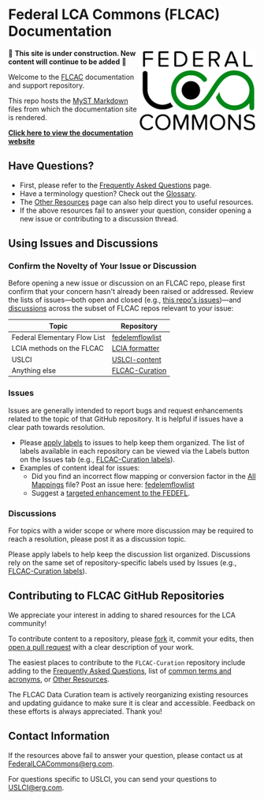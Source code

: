 # Federal LCA Commons (FLCAC) Documentation
<img src="docs/img/lca_logo.png" align="right" width="240" />
<div align="center">
  <picture>
    <source media="(prefers-color-scheme: dark)" srcset="docs/img/lca_logo_invert.png">
    <source media="(prefers-color-scheme: light)" srcset="docs/img/lca_logo.png">
  </picture>

<!-- [FLCAC Website] | [Getting started] | [Learn] | [Reference] -->
</div>

<!-- [FLCAC Website]: https://lcacommons.gov -->
<!-- [Getting Started]: https:// -->
<!-- [Learn]: https:// -->
<!-- [Reference]: https:// -->

🚧 **This site is under construction. New content will continue to be added** 🚧

Welcome to the [FLCAC](https://lcacommons.gov) documentation and support repository.

This repo hosts the [MyST Markdown](https://mystmd.org/) files from which the documentation site is rendered.

[**Click here to view the documentation website**](https://flcac-admin.github.io/FLCAC-Curation/)


## Have Questions?

- First, please refer to the [Frequently Asked Questions](https://flcac-admin.github.io/FLCAC-Curation/FAQ) page.
- Have a terminology question? Check out the [Glossary](https://flcac-admin.github.io/FLCAC-Curation/glossary).
- The [Other Resources](https://flcac-admin.github.io/FLCAC-Curation/otherresources) page can also help direct you to useful resources.
- If the above resources fail to answer your question, consider opening a new issue or contributing to a discussion thread.

## Using Issues and Discussions

### Confirm the Novelty of Your Issue or Discussion
Before opening a new issue or discussion on an FLCAC repo, please first confirm that your concern hasn't already been raised or addressed. Review the lists of issues—both open and closed (e.g., [this repo's issues](https://github.com/FLCAC-admin/FLCAC-Curation/issues?q=))—and [discussions](https://github.com/FLCAC-admin/FLCAC-Curation/discussions) across the subset of FLCAC repos relevant to your issue:

 Topic | Repository
 --- | ---
 Federal Elementary Flow List | [fedelemflowlist](https://github.com/USEPA/fedelemflowlist)
 LCIA methods on the FLCAC | [LCIA formatter](https://github.com/USEPA/LCIAformatter)
 USLCI | [USLCI-content](https://github.com/FLCAC-admin/uslci-content)
 Anything else | [FLCAC-Curation](https://github.com/FLCAC-admin/FLCAC-Curation)


### Issues
Issues are generally intended to report bugs and request enhancements related to the topic of that GitHub repository.
It is helpful if issues have a clear path towards resolution.

- Please [apply labels](https://docs.github.com/en/issues/using-labels-and-milestones-to-track-work/managing-labels#applying-a-label) to issues to help keep them organized. The list of labels available in each repository can be viewed via the Labels button on the Issues tab (e.g., [FLCAC-Curation labels](https://github.com/FLCAC-admin/FLCAC-Curation/labels)).
- Examples of content ideal for issues:
  - Did you find an incorrect flow mapping or conversion factor in the [All Mappings](https://dmap-data-commons-ord.s3.amazonaws.com/fedelemflowlist/All_Mappings.xlsx) file?
    Post an issue here: [fedelemflowlist](https://github.com/USEPA/fedelemflowlist)
  - Suggest a [targeted enhancement to the FEDEFL](https://github.com/USEPA/fedelemflowlist/issues/137).

### Discussions
For topics with a wider scope or where more discussion may be required to reach a resolution, please post it as a discussion topic.

Please apply labels to help keep the discussion list organized.
Discussions rely on the same set of repository-specific labels used by Issues (e.g., [FLCAC-Curation labels](https://github.com/FLCAC-admin/FLCAC-Curation/labels)).


## Contributing to FLCAC GitHub Repositories

We appreciate your interest in adding to shared resources for the LCA community!

To contribute content to a repository, please [fork](https://docs.github.com/en/pull-requests/collaborating-with-pull-requests/working-with-forks/about-forks) it, commit your edits, then [open a pull request](https://docs.github.com/en/pull-requests/collaborating-with-pull-requests/proposing-changes-to-your-work-with-pull-requests/creating-a-pull-request-from-a-fork) with a clear description of your work.

The easiest places to contribute to the `FLCAC-Curation` repository include adding to the [Frequently Asked Questions](docs/FAQ.md), list of [common terms and acronyms](docs/glossary.md), or  [Other Resources](docs/Reference/OtherResources.md).

The FLCAC Data Curation team is actively reorganizing existing resources and updating guidance to make sure it is clear and accessible. Feedback on these efforts is always appreciated. Thank you!


## Contact Information
If the resources above fail to answer your question, please contact us at FederalLCACommons@erg.com.

For questions specific to USLCI, you can send your questions to USLCI@erg.com.
